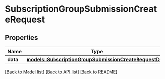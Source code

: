 # SubscriptionGroupSubmissionCreateRequest

## Properties

Name | Type | Description | Notes
------------ | ------------- | ------------- | -------------
**data** | [**models::SubscriptionGroupSubmissionCreateRequestData**](SubscriptionGroupSubmissionCreateRequest_data.md) |  | 

[[Back to Model list]](../README.md#documentation-for-models) [[Back to API list]](../README.md#documentation-for-api-endpoints) [[Back to README]](../README.md)


